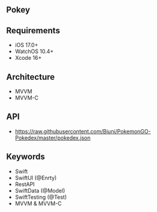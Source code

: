 ## Pokey

## Requirements
- iOS 17.0+
- WatchOS 10.4+
- Xcode 16+ 

## Architecture
- MVVM
- MVVM-C

## API
- https://raw.githubusercontent.com/Biuni/PokemonGO-Pokedex/master/pokedex.json

## Keywords
- Swift
- SwiftUI (@Enrty)
- RestAPI
- SwiftData (@Model)
- SwiftTesting (@Test)
- MVVM & MVVM-C 

